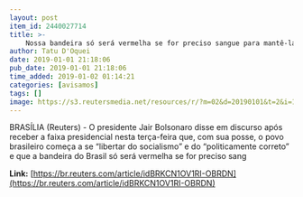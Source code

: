 ```yaml
---
layout: post
item_id: 2440027714
title: >-
    Nossa bandeira só será vermelha se for preciso sangue para mantê-la verde e amarela, diz Bolsonaro
author: Tatu D'Oquei
date: 2019-01-01 21:18:06
pub_date: 2019-01-01 21:18:06
time_added: 2019-01-02 01:14:21
categories: [avisamos]
tags: []
image: https://s3.reutersmedia.net/resources/r/?m=02&d=20190101&t=2&i=1341102472&w=1200&r=LYNXNPEF00176-OBRDN
---
```


BRASÍLIA (Reuters) - O presidente Jair Bolsonaro disse em discurso após receber a faixa presidencial nesta terça-feira que, com sua posse, o povo brasileiro começa a se “libertar do socialismo” e do “politicamente correto” e que a bandeira do Brasil só será vermelha se for preciso sang

**Link:** [https://br.reuters.com/article/idBRKCN1OV1RI-OBRDN](https://br.reuters.com/article/idBRKCN1OV1RI-OBRDN)

